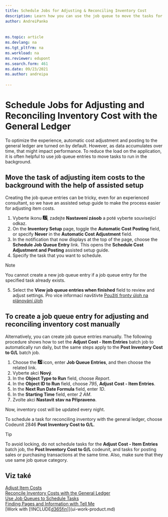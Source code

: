 ```yaml
---
title: Schedule Jobs for Adjusting & Reconciling Inventory Cost
description: Learn how you can use the job queue to move the tasks for adjusting inventory cost or reconciling it with the general ledger to the background. For example, if your company runs many tasks or processes many transactions.
author: AndreiPanko


ms.topic: article
ms.devlang: na
ms.tgt_pltfrm: na
ms.workload: na
ms.reviewer: edupont
ms.search.form: 461
ms.date: 09/23/2021
ms.author: andreipa

---
```

# Schedule Jobs for Adjusting and Reconciling Inventory Cost with the General Ledger

To optimize the experience, automatic cost adjustment and posting to the general ledger are turned on by default. However, as data accumulates over time, that might impact performance. To reduce the load on the application, it is often helpful to use job queue entries to move tasks to run in the background.

## Move the task of adjusting item costs to the background with the help of assisted setup

Creating the job queue entries can be tricky, even for an experienced consultant, so we have an assisted setup guide to make the process easier for adjusting item costs.

1. Vyberte ikonu ![Žárovky, která otevře funkci Řekněte mi](media/ui-search/search_small.png "Řekněte mi, co chcete dělat"), zadejte **Nastavení zásob** a poté vyberte související odkaz.
2. On the **Inventory Setup** page, toggle the **Automatic Cost Posting** field, or specify **Never** in the **Automatic Cost Adjustment** field.
3. In the notification that now displays at the top of the page, choose the **Schedule Job Queue Entry** link. This opens the **Schedule Cost Adjustment and Posting** assisted setup guide.
4. Specify the task that you want to schedule.

> [!NOTE]
> You cannot create a new job queue entry if a job queue entry for the specified task already exists.

5. Select the **View job queue entries when finished** field to review and adjust settings. Pro více informací navštivte [Použití fronty úloh na plánování úloh](admin-job-queues-schedule-tasks.md)

## To create a job queue entry for adjusting and reconciling inventory cost manually

Alternatively, you can create job queue entries manually. The following procedure shows how to set the **Adjust Cost - Item Entries** batch job to automatically run daily, but the same steps apply to the **Post Inventory Cost to G/L** batch job.

1. Choose the ![Lightbulb that opens the Tell Me feature](media/ui-search/search_small.png "Tell me what you want to do") icon, enter **Job Queue Entries**, and then choose the related link.
2. Vyberte akci **Nový**.
3. In the **Object Type to Run** field, choose *Report*.
4. In the **Object ID to Run** field, choose *795*, **Adjust Cost - Item Entries**.
5. In the **Next Run Date Formula** field, enter *1D*.
6. In the **Starting Time** field, enter *2 AM*.
7. Zvolte akci **Nastavit stav na Připraveno**.

Now, inventory cost will be updated every night.

To schedule a task for reconciling inventory with the general ledger, choose Codeunit 2846 **Post Inventory Cost to G/L**.

> [!TIP]
> To avoid locking, do not schedule tasks for the **Adjust Cost - Item Entries** batch job, the **Post Inventory Cost to G/L** codeunit, and tasks for posting sales or purchasing transactions at the same time. Also, make sure that they use same job queue category.

## Viz také

[Adjust Item Costs](inventory-how-adjust-item-costs.md)  
[Reconcile Inventory Costs with the General Ledger](finance-how-to-post-inventory-costs-to-the-general-ledger.md)  
[Use Job Queues to Schedule Tasks](admin-job-queues-schedule-tasks.md)  
[Finding Pages and Information with Tell Me](ui-search.md)  
[Work with [!INCLUDE[d365fin](includes/d365fin_md.md)]](ui-work-product.md)
